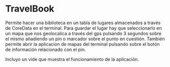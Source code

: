 # TravelBook

Permite hacer una biblioteca en un tabla de lugares almacenados a través de CoreData en el terminal. 
Para guardar el lugar hay que seleccionarlo en un mapa que nos geolocalica a través del gps pulsando 3 segundos sobre el mismo añadiendo un pin
o marcador sobre el punto en cuestión. 
También permite abrir la aplicacion de mapas del terminal pulsando sobre el botón de información relacionado con el pin.

Incluyo un vide que muestra el funcionamiento de la aplicación.
